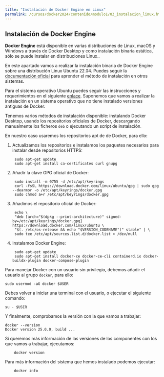 ```yaml
---
title: "Instalación de Docker Engine en Linux"
permalink: /cursos/docker2024/contenido/modulo1/03_instalacion_linux.html
---
```


## Instalación de Docker Engine

**Docker Engine** está disponible en varias distribuciones de Linux, macOS y Windows a través de Docker Desktop y como instalación binaria estática, sólo se puede instalar en distribuciones Linux.. 

En este apartado vamos a realizar la instalación binaria de Docker Engine sobre una distribución Linux Ubuntu 22.04. Puedes seguir la [documentación oficial](https://docs.docker.com/engine/install/) para aprender el método de instalación en otros sistemas.

Para el sistema operativo Ubuntu puedes seguir las instrucciones y requerimientos en el siguiente [enlace](https://docs.docker.com/engine/install/ubuntu/). Suponemos que vamos a realizar la instalación en un sistema operativo que no tiene instalado versiones antiguas de Docker.

Tenemos varios métodos de instalación disponible: instalando Docker Desktop, usando los repositorios oficiales de Docker, descargando manualmente los ficheros `deb` o ejecutando un script de instalación.

En nuestro caso usaremos los repositorios apt de de Docker, para ello:

1. Actualizamos los repositorios e instalamos los paquetes necesarios para instalar desde repositorios HTTPS:

        sudo apt-get update
        sudo apt-get install ca-certificates curl gnupg

2. Añadir la clave GPG oficial de Docker:

        sudo install -m 0755 -d /etc/apt/keyrings
        curl -fsSL https://download.docker.com/linux/ubuntu/gpg | sudo gpg --dearmor -o /etc/apt/keyrings/docker.gpg
        sudo chmod a+r /etc/apt/keyrings/docker.gpg

3. Añadimos el repositorio oficial de Docker:

        echo \
        "deb [arch="$(dpkg --print-architecture)" signed-by=/etc/apt/keyrings/docker.gpg] https://download.docker.com/linux/ubuntu \
        "$(. /etc/os-release && echo "$VERSION_CODENAME")" stable" | \
        sudo tee /etc/apt/sources.list.d/docker.list > /dev/null

4. Instalamos Docker Engine:

        sudo apt-get update
        sudo apt-get install docker-ce docker-ce-cli containerd.io docker-buildx-plugin docker-compose-plugin

Para manejar Docker con un usuario sin privilegio, debemos añadir el usuario al grupo `docker`, para ello:

    sudo usermod -aG docker $USER

Debes volver a iniciar una terminal con el usuario, o ejecutar el siguiente comando:

    su - $USER

Y finalmente, comprobamos la versión con la que vamos a trabajar:

    docker --version
    Docker version 25.0.0, build ...

Si queremos más información de las versiones de los componentes con los que vamos a trabajar, ejecutamos:

        docker version

Para más información del sistema que hemos instalado podemos ejecutar:

        docker info
